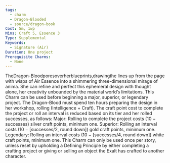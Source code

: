 ```yaml
---
tags:
  - charm
  - Dragon-Blooded
  - source/dragon-book
Cost: 5m, 1wp
Mins: Craft 5, Essence 3
Type: Supplemental
Keywords:
  - Signature (Air)
Duration: One project
Prerequisite Charms:
  - None
---
```

TheDragon-Bloodporesoverherblueprints,drawingthe lines up from the page with wisps of Air Essence into a shimmering three-dimensional mirage of anima. She can refine and perfect this ephemeral design with thought alone, her creativity unbounded by the material world’s limitations. This Charm can be used before beginning a major, superior, or legendary project. The Dragon-Blood must spend ten hours preparing the design in her workshop, rolling (Intelligence + Craft). The craft point cost to complete the project or roll an interval is reduced based on its tier and her rolled successes, as follows: Major: Rolling to complete the project costs (10 − successes) silver craft points, minimum one. Superior: Rolling an interval costs (10 − [successes/2, round down]) gold craft points, minimum one. Legendary: Rolling an interval costs (10 − [successes/4, round down]) white craft points, minimum one. This Charm can only be used once per story, unless reset by upholding a Defining Principle by either completing a crafting project or giving or selling an object the Exalt has crafted to another character.